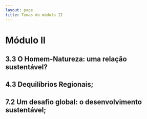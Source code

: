 ```yaml
---
layout: page
title: Temas do módulo II
---
```


# Módulo II

## 3.3 O Homem-Natureza: uma relação sustentável?

## 4.3 Dequilíbrios Regionais;

## 7.2 Um desafio global: o desenvolvimento sustentável;
